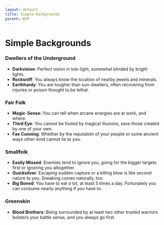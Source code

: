 ```yaml
---
layout: default
title: Simple Backgrounds
parent: WIP
---
```


# Simple Backgrounds

### Dwellers of the Underground
- **Darkvision**: Perfect vision in low-light, somewhat blinded by bright lights.
- **Rocksniff**: You always know the location of nearby jewels and minerals.
- **Earthhardy**: You are tougher than sun-dwellers, often recovering from injuries or poison thought to be lethal.

### Fair Folk
- **Magic-Sense**: You can tell when arcane energies are at work, and where.
- **Third Eye**: You cannot be fooled by magical illusions, save those created by one of your own.
- **Fae Cunning**: Whether by the reputation of your people or some ancient ways other-kind cannot lie to you.

### Smallfolk
- **Easily Missed**: Enemies tend to ignore you, going for the bigger targets first or ignoring you altogether.
- **Quicksilver**: Escaping sudden capture or a killing blow is like second nature to you. Sneaking comes naturally, too.
- **Big Boned**: You have to eat _a lot_, at least 5 times a day. Fortunately you can consume nearly anything if you have to.

### Greenskin
- **Blood Brothers**: Being surrounded by at least two other trusted warriors bolsters your battle sense, and you always go first.  
